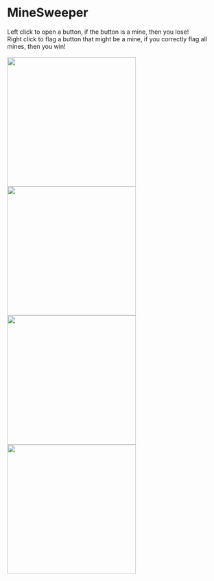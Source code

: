 # MineSweeper
Left click to open a button, if the button is a mine, then you lose! <br>
Right click to flag a button that might be a mine, if you correctly flag all mines, then you win!<br>
<br>
<img src="http://jundeworld.com/projects/minesweeper/demo1.png" width="300">
<img src="http://jundeworld.com/projects/minesweeper/demo2.png" width="300">
<br>
<img src="http://jundeworld.com/projects/minesweeper/lose.png" width="300">
<img src="http://jundeworld.com/projects/minesweeper/win.png" width="300">
